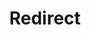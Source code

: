 ﻿---
layout: src/layouts/Redirect.astro
title: Redirect
redirect: https://yamldoc.liuyan.wang/docs/deployments/custom-scripts/scripts-in-packages
pubDate:  2023-01-01
navSearch: false
navSitemap: false
navMenu: false
---

